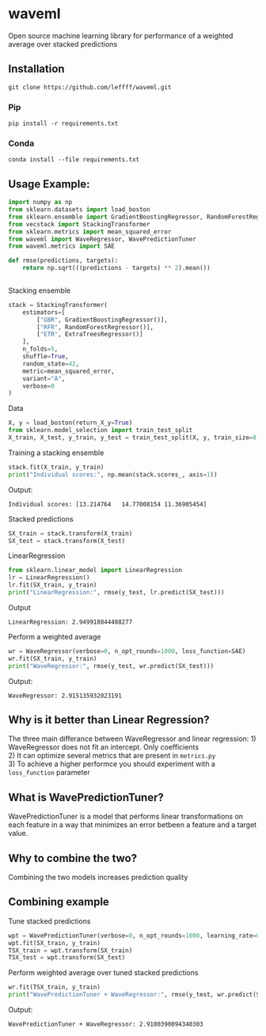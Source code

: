 # waveml
Open source machine learning library for performance of a weighted average over stacked predictions

## Installation
```
git clone https://github.com/leffff/waveml.git
```
### Pip
```
pip install -r requirements.txt
```
### Conda
```
conda install --file requirements.txt
```

## Usage Example:
```python
import numpy as np
from sklearn.datasets import load_boston
from sklearn.ensemble import GradientBoostingRegressor, RandomForestRegressor, ExtraTreesRegressor
from vecstack import StackingTransformer
from sklearn.metrics import mean_squared_error
from waveml import WaveRegressor, WavePredictionTuner
from waveml.metrics import SAE

def rmse(predictions, targets):
    return np.sqrt(((predictions - targets) ** 2).mean())
        
```
Stacking ensemble
```python
stack = StackingTransformer(
    estimators=[
        ["GBR", GradientBoostingRegressor()],
        ["RFR", RandomForestRegressor()],
        ["ETR", ExtraTreesRegressor()]
    ],
    n_folds=5,
    shuffle=True,
    random_state=42,
    metric=mean_squared_error,
    variant="A",
    verbose=0
)
```
Data
```python
X, y = load_boston(return_X_y=True)
from sklearn.model_selection import train_test_split
X_train, X_test, y_train, y_test = train_test_split(X, y, train_size=0.8, random_state=42)
```
Training a stacking ensemble
```python
stack.fit(X_train, y_train)
print("Individual scores:", np.mean(stack.scores_, axis=1))
```
Output:
```
Individual scores: [13.214764   14.77008154 11.36905454]
```

Stacked predictions
```python
SX_train = stack.transform(X_train)
SX_test = stack.transform(X_test)
```

LinearRegression
```python
from sklearn.linear_model import LinearRegression
lr = LinearRegression()
lr.fit(SX_train, y_train)
print("LinearRegression:", rmse(y_test, lr.predict(SX_test)))
```
Output
```
LinearRegression: 2.949918844488277
```

Perform a weighted average
```python
wr = WaveRegressor(verbose=0, n_opt_rounds=1000, loss_function=SAE)
wr.fit(SX_train, y_train)
print("WaveRegressor:", rmse(y_test, wr.predict(SX_test)))
```
Output:
```
WaveRegressor: 2.915135932023191
```

## Why is it better than Linear Regression?
The three main differance between WaveRegressor and linear regression:
    1) WaveRegressor does not fit an intercept. Only coefficients </br>
    2) It can optimize several metrics that are present in ```metrics.py``` </br>
    3) To achieve a higher performce you should experiment with a ```loss_function``` parameter </br>

## What is WavePredictionTuner?
WavePredictionTuner is a model that performs linear transformations on each feature in a way that minimizes an error betbeen a feature and a target value.

## Why to combine the two?
Combining the two models increases prediction quality

## Combining example
Tune stacked predictions
```python
wpt = WavePredictionTuner(verbose=0, n_opt_rounds=1000, learning_rate=0.0001, loss_function=SAE)
wpt.fit(SX_train, y_train)
TSX_train = wpt.transform(SX_train)
TSX_test = wpt.transform(SX_test)
```
Perform weighted average over tuned stacked predictions
```python
wr.fit(TSX_train, y_train)
print("WavePredictionTuner + WaveRegressor:", rmse(y_test, wr.predict(SX_test)))
```
Output:
```
WavePredictionTuner + WaveRegressor: 2.9100390094340303
```
